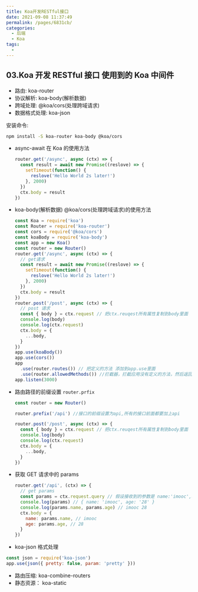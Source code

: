 ```yaml
---
title: Koa开发RESTful接口
date: 2021-09-08 11:37:49
permalink: /pages/6831cb/
categories:
  - 后端
  - Koa
tags:
  -
---
```


## 03.Koa 开发 RESTful 接口 使用到的 Koa 中间件

- 路由: koa-router
- 协议解析: koa-body(解析数据)
- 跨域处理: @koa/cors(处理跨域请求)
- 数据格式处理: koa-json

安装命令:

```sh
npm install -S koa-router koa-body @koa/cors
```

- async-await 在 Koa 的使用方法

  ```js
  router.get('/async', async (ctx) => {
    const result = await new Promise((reslove) => {
      setTimeout(function() {
        reslove('Hello World 2s later!')
      }, 2000)
    })
    ctx.body = result
  })
  ```

- koa-body(解析数据) @koa/cors(处理跨域请求)的使用方法

  ```js
  const Koa = require('koa')
  const Router = require('koa-router')
  const cors = require('@koa/cors')
  const koaBody = require('koa-body')
  const app = new Koa()
  const router = new Router()
  router.get('/async', async (ctx) => {
    // get请求
    const result = await new Promise((reslove) => {
      setTimeout(function() {
        reslove('Hello World 2s later!')
      }, 2000)
    })
    ctx.body = result
  })
  router.post('/post', async (ctx) => {
    // post 请求
    const { body } = ctx.request // 把ctx.reuqest所有属性复制到body里面
    console.log(body)
    console.log(ctx.request)
    ctx.body = {
      ...body,
    }
  })
  app.use(koaBody())
  app.use(cors())
  app
    .use(router.routes()) // 把定义的方法 添加到app.use里面
    .use(router.allowedMethods()) //拦截器，拦截应用没有定义的方法，然后返回4XX/5XX的错误
  app.listen(3000)
  ```

- 路由路径的前缀设置 `router.prfix`

  ```js
  const router = new Router()

  router.prefix('/api') //接口的前缀设置为api,所有的接口前面都要加上api

  router.post('/post', async (ctx) => {
    const { body } = ctx.request // 把ctx.reuqest所有属性复制到body里面
    console.log(body)
    console.log(ctx.request)
    ctx.body = {
      ...body,
    }
  })
  ```

- 获取 GET 请求中的 params

  ```js
  router.get('/api', (ctx) => {
    // get params
    const params = ctx.request.query // 假设接收到的参数是 name:'imooc',age:'28'
    console.log(params) // { name: 'imooc', age: '28' }
    console.log(params.name, params.age) // imooc 28
    ctx.body = {
      name: params.name, // imooc
      age: params.age, // 28
    }
  })
  ```

- koa-json 格式处理

```js
const json = require('koa-json')
app.use(json({ pretty: false, param: 'pretty' }))
```

- 路由压缩: koa-combine-routers
- 静态资源： koa-static
